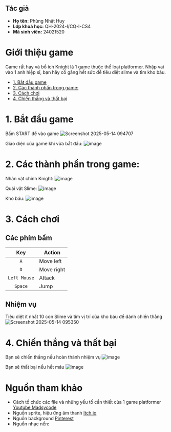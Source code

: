 ## Tác giả
- **Họ tên:** Phùng Nhật Huy
- **Lớp khoá học:** QH-2024-I/CQ-I-CS4
- **Mã sinh viên:** 24021520

# Giới thiệu game
Game rất hay và bổ ích
Knight là 1 game thuộc thể loại platformer. Nhập vai vào 1 anh hiệp sĩ, bạn hãy cố gắng hết sức để tiêu diệt slime và tìm kho báu.

- [1. Bắt đầu game](#1bắt-đầu-game)
- [2. Các thành phần trong game:](#3-các-thành-phần-trong-game)
- [3. Cách chơi](#4-cách-chơi)
- [4. Chiến thắng và thất bại](#5-chiến-thắng-và-thất-bại)

# 1. Bắt đầu game
Bấm START để vào game
![Screenshot 2025-05-14 094707](https://github.com/user-attachments/assets/ba1ba97d-49a8-4424-a603-e8fb9fd0f93e)  

Giao diện của game khi vừa bắt đầu:
![image](https://github.com/user-attachments/assets/bd883dfe-6fb9-4df8-b000-78e631e0f705)  

# 2. Các thành phần trong game:
Nhân vật chính Knight:
![image](https://github.com/user-attachments/assets/7ce5d9bc-9eb0-46e1-9cd5-1939eaccc732)  


Quái vật Slime:
![image](https://github.com/user-attachments/assets/5ad80a6e-8a8c-4f61-b981-6f0cb1a25380)  


Kho báu:
![image](https://github.com/user-attachments/assets/8d5db33d-cbfa-4023-93f7-72fc5d3e9328)  


# 3. Cách chơi
## Các phím bấm
|   Key   | Action                  |
|:-------:| ----------------------- |
|   `A`   | Move left               |
|   `D`   | Move right              |
|   `Left Mouse`   | Attack              |
| `Space` | Jump              |

## Nhiệm vụ
Tiêu diệt ít nhất 10 con Slime và tìm vị trí của kho báu để dành chiến thắng  
![Screenshot 2025-05-14 095350](https://github.com/user-attachments/assets/e33492a0-9ea9-481f-9a0b-48c0ec8718d1)  


# 4. Chiến thắng và thất bại
Bạn sẽ chiến thắng nếu hoàn thành nhiệm vụ
![image](https://github.com/user-attachments/assets/5c6d91b8-6cf4-4c6a-be0f-41cc9a91e53f)  

Bạn sẽ thất bại nếu hết máu
![image](https://github.com/user-attachments/assets/d3712a01-5e04-4f63-95cc-fd84e0004778)

# Nguồn tham khảo
- Cách tổ chức các file và những yếu tố cần thiết của 1 game platformer [Youtube Madsycode](https://www.youtube.com/playlist?list=PL-K0viiuJ2RctP5nlJlqmHGeh66-GOZR_)
- Nguồn sprite, hiệu ứng âm thanh [Itch.io](https://itch.io/)
- Nguồn background [Pinterest](https://www.pinterest.com/)
- Nguồn nhạc nền: 
